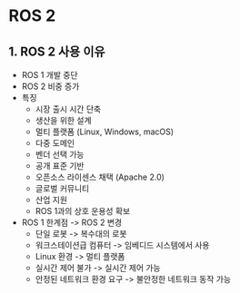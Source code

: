 # ROS 2

## 1. ROS 2 사용 이유
- ROS 1 개발 중단
- ROS 2 비중 증가
- 특징
	- 시장 출시 시간 단축
	- 생산을 위한 설계
	- 멀티 플랫폼 (Linux, Windows, macOS)
	- 다중 도메인
	- 벤더 선택 가능
	- 공개 표준 기반
	- 오픈소스 라이센스 채택 (Apache 2.0)
	- 글로벌 커뮤니티
	- 산업 지원
	- ROS 1과의 상호 운용성 확보
- ROS 1 한계점 -> ROS 2 변경
	- 단일 로봇 -> 복수대의 로봇
	- 워크스테이션급 컴퓨터 -> 임베디드 시스템에서 사용
	- Linux 환경 -> 멀티 플랫폼
	- 실시간 제어 불가 -> 실시간 제어 가능
	- 안정된 네트워크 환경 요구 -> 불안정한 네트워크 동작 가능
